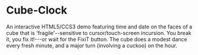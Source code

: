 # Cube-Clock
An interactive HTML5/CCS3 demo featuring time and date on the faces of a cube that is 'fragile'--sensitive to cursor/touch-screen incursion.  You break it, you fix it!---or wait for the FixiT button. The cube does a modest dance every fresh minute, and a major turn (involving a cuckoo) on the hour. 
